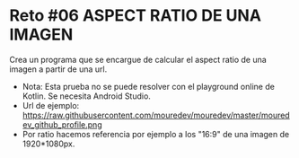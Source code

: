 # Reto #06 ASPECT RATIO DE UNA IMAGEN

Crea un programa que se encargue de calcular el aspect ratio de una imagen a partir de una url.

- Nota: Esta prueba no se puede resolver con el playground online de Kotlin. Se necesita Android Studio.
- Url de ejemplo: <https://raw.githubusercontent.com/mouredev/mouredev/master/mouredev_github_profile.png>
- Por ratio hacemos referencia por ejemplo a los "16:9" de una imagen de 1920\*1080px.
